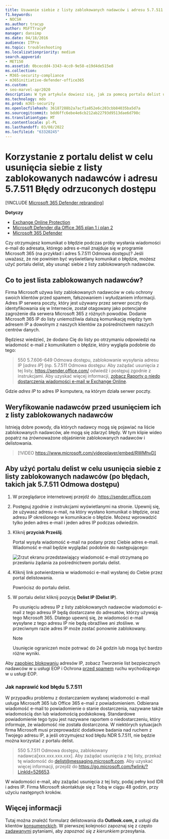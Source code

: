 ```yaml
---
title: Usuwanie siebie z listy zablokowanych nadawców i adresu 5.7.511 Błędy odrzuconych dostępu
f1.keywords:
- NOCSH
ms.author: tracyp
author: MSFTTracyP
manager: dansimp
ms.date: 04/18/2016
audience: ITPro
ms.topic: troubleshooting
ms.localizationpriority: medium
search.appverid:
- MET150
ms.assetid: 0bcecdd4-3343-4cc0-9e58-e19d4de515e8
ms.collection:
- M365-security-compliance
- m365initiative-defender-office365
ms.custom:
- seo-marvel-apr2020
description: W tym artykule dowiesz się, jak za pomocą portalu delist usunąć siebie z listy zablokowanych Microsoft 365 nadawców. Jest to najlepsza odpowiedź na błędy odrzucone przez program Access 5.7.511.
ms.technology: mdo
ms.prod: m365-security
ms.openlocfilehash: 36187288b2a7acf1a852e6c203cbb84035ba5d7a
ms.sourcegitcommit: bdd6ffc6ebe4e6cb212ab22793d9513dae6d798c
ms.translationtype: MT
ms.contentlocale: pl-PL
ms.lasthandoff: 03/08/2022
ms.locfileid: "63320245"
---
```

# <a name="use-the-delist-portal-to-remove-yourself-from-the-blocked-senders-list-and-address-57511-access-denied-errors"></a>Korzystanie z portalu delist w celu usunięcia siebie z listy zablokowanych nadawców i adresu 5.7.511 Błędy odrzuconych dostępu

[!INCLUDE [Microsoft 365 Defender rebranding](../includes/microsoft-defender-for-office.md)]

**Dotyczy**
- [Exchange Online Protection](exchange-online-protection-overview.md)
- [Microsoft Defender dla Office 365 plan 1 i plan 2](defender-for-office-365.md)
- [Microsoft 365 Defender](../defender/microsoft-365-defender.md)

Czy otrzymujesz komunikat o błędzie podczas próby wysłania wiadomości e-mail do adresata, którego adres e-mail znajduje się w programie Microsoft 365 (na przykład i adres 5.7.511 Odmowa dostępu)? Jeśli uważasz, że nie powinien być wyświetlany komunikat o błędzie, możesz użyć portalu delist, aby usunąć siebie z listy zablokowanych nadawców.

## <a name="what-is-the-blocked-senders-list"></a>Co to jest lista zablokowanych nadawców?

Firma Microsoft używa listy zablokowanych nadawców w celu ochrony swoich klientów przed spamem, fałszowaniem i wyłudzaniem informacji. Adres IP serwera poczty, który jest używany przez serwer poczty do identyfikowania się w Internecie, został otagowany jako potencjalne zagrożenie dla serwera Microsoft 365 z różnych powodów. Dodanie Microsoft 365 IP do listy uniemożliwia dalszą komunikację między tym adresem IP a dowolnym z naszych klientów za pośrednictwem naszych centrów danych.

Będziesz wiedzieć, że dodano Cię do listy po otrzymaniu odpowiedzi na wiadomość e-mail z komunikatem o błędzie, który wygląda podobnie do tego:

> 550 5.7.606-649 Odmowa dostępu, zablokowanie wysyłania adresu IP [_adres IP_] (np. 5.7.511 Odmowa dostępu: Aby zażądać usunięcia z tej listy, <https://sender.office.com/> odwiedź i postępuj zgodnie z instrukcjami. Aby uzyskać więcej informacji, [zobacz Raporty o niedo dostarczenia wiadomości e-mail w Exchange Online](/Exchange/mail-flow-best-practices/non-delivery-reports-in-exchange-online/non-delivery-reports-in-exchange-online).

Gdzie  _adres IP_ to adres IP komputera, na którym działa serwer poczty.

## <a name="verify-senders-before-removing-them-from-the-blocked-senders-list"></a>Weryfikowanie nadawców przed usunięciem ich z listy zablokowanych nadawców

Istnieją dobre powody, dla których nadawcy mogą się pojawiać na liście zablokowanych nadawców, ale mogą się zdarzyć błędy. W tym klipie wideo popatrz na zrównoważone objaśnienie zablokowanych nadawców i delistowania.
<p>

> [!VIDEO https://www.microsoft.com/videoplayer/embed/RWMhvD]


## <a name="to-use-delist-portal-to-remove-yourself-from-the-blocked-senders-list-after-errors-like-57511-access-denied"></a>Aby użyć portalu delist w celu usunięcia siebie z listy zablokowanych nadawców (po błędach, takich jak 5.7.511 Odmowa dostępu)

1. W przeglądarce internetowej przejdź do .<https://sender.office.com>

2. Postępuj zgodnie z instrukcjami wyświetlanymi na stronie. Upewnij się, że używasz adresu e-mail, na który wysłano komunikat o błędzie, oraz adresu IP określonego w komunikacie o błędzie. Możesz wprowadzić tylko jeden adres e-mail i jeden adres IP podczas odwiedzin.

3. Kliknij **przycisk Prześlij**.

    Portal wysyła wiadomość e-mail na podany przez Ciebie adres e-mail. Wiadomość e-mail będzie wyglądać podobnie do następującego:

    ![Zrzut ekranu przedstawiający wiadomość e-mail otrzymaną po przesłaniu żądania za pośrednictwem portalu delist.](../../media/bf13e4f7-f68c-4e46-baa7-b6ab4cfc13f3.png)

4. Kliknij link potwierdzenia w wiadomości e-mail wysłanej do Ciebie przez portal delistowania.

    Powrócisz do portalu delist.

5. W portalu delist kliknij pozycję **Delist IP (Delist IP**).

    Po usunięciu adresu IP z listy zablokowanych nadawców wiadomości e-mail z tego adresu IP będą dostarczane do adresatów, którzy używają tego Microsoft 365. Dlatego upewnij się, że wiadomości e-mail wysyłane z tego adresu IP nie będą obraźliwe ani złośliwe. w przeciwnym razie adres IP może zostać ponownie zablokowany.

    > [!NOTE]
    > Usunięcie ograniczeń może potrwać do 24 godzin lub mogą być bardzo różne wyniki.

Aby [zapobiec blokowaniu](create-safe-sender-lists-in-office-365.md) adresów IP, zobacz Tworzenie list bezpiecznych nadawców w u usługi EOP i Ochrona [przed spamem](outbound-spam-controls.md) ruchu wychodzącego w u usługi EOP.

### <a name="how-do-fix-error-code-57511"></a>Jak naprawić kod błędu 5.7.511
 
W przypadku problemu z dostarczaniem wysłanej wiadomości e-mail usługa Microsoft 365 lub Office 365 e-mail z powiadomieniem. Odbierana wiadomość e-mail to powiadomienie o stanie dostarczenia, nazywane także wiadomością dsn lub wiadomością podskokową. Standardowe powiadomienie tego typu jest nazywane raportem o niedostarczeniu, który informuje, że wiadomość nie została dostarczona. W niektórych sytuacjach firma Microsoft musi przeprowadzić dodatkowe badania nad ruchem z Twojego adresu IP, a jeśli otrzymujesz kod błędu NDR 5.7.511, nie będzie można korzystać z portalu delist.
 
>   550 5.7.511 Odmowa dostępu, zablokowany nadawca[xxx.xxx.xxx.xxx]. Aby zażądać usunięcia z tej listy, przekaż tę wiadomość do delist@messaging.microsoft.com. Aby uzyskać więcej informacji, przejdź do https://go.microsoft.com/fwlink/?LinkId=526653. 
 
W wiadomości e-mail, aby zażądać usunięcia z tej listy, podaj pełny kod IDR i adres IP. Firma Microsoft skontaktuje się z Tobą w ciągu 48 godzin, przy użyciu następnych kroków. 

## <a name="more-information"></a>Więcej informacji
  
Tutaj można znaleźć formularz delistowania dla **Outlook.com, z** usługi dla klientów [konsumenckich](https://support.microsoft.com/supportrequestform/8ad563e3-288e-2a61-8122-3ba03d6b8d75). W pierwszej kolejności zapoznaj się z często [zadawanymi](https://sendersupport.olc.protection.outlook.com/pm/troubleshooting.aspx) pytaniami, aby *zapoznać się z kierunkiem* przesyłania.
